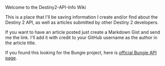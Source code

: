Welcome to the Destiny2-API-Info Wiki

This is a place that I'll be saving information I create and/or find about the Destiny 2 API, as well as articles submitted by other Destiny 2 developers.  

If you want to have an article posted just create a Markdown Gist and send me the link.  I'll add it with credit to your GitHub username as the author in the article title.

If you found this looking for the Bungie project, here is [official Bungie API page](https://github.com/Bungie-net/api).
